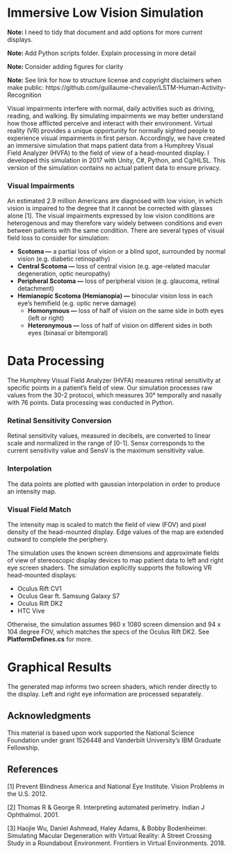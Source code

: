 # Immersive Low Vision Simulation
<p><b> Note: </b> I need to tidy that document and add options for more current displays.</p>
<p><b> Note: </b> Add Python scripts folder. Explain processing in more detail</p>
<p><b> Note: </b> Consider adding figures for clarity </p>
<p><b> Note: </b> See link for how to structure license and copyright disclaimers when make public: https://github.com/guillaume-chevalier/LSTM-Human-Activity-Recognition <p>


Visual impairments interfere with normal, daily activities such as driving, reading, and walking. By simulating impairments we may better understand how those afflicted perceive and interact with their environment. Virtual 
reality (VR) provides a unique opportunity for normally sighted people to experience visual impairments in first person. Accordingly, we have created an immersive simulation that maps patient data from a Humphrey Visual Field Analyzer (HVFA) to the field of view of a head-mounted display. I developed this simulation in 2017 with Unity, C#, Python, and Cg/HLSL. This version of the simulation contains no actual patient data to ensure privacy.

<h3>Visual Impairments</h3>
<p>An estimated 2.9 million Americans are diagnosed with low vision, in which vision is impaired to the degree that it cannot be corrected with glasses alone [1]. The visual impairments expressed by low vision conditions are heterogenous and may therefore vary widely between conditions and even between patients with the same condition. There are several types of visual field loss to consider for simulation:
</p>
<ul>
  <li> <b>Scotoma —</b> a partial loss of vision or a blind spot, surrounded by normal vision (e.g. diabetic retinopathy) </li>
  <li> <b>Central Scotoma —</b> loss of central vision (e.g. age-related macular degeneration, optic neuropathy) </li>
  <li> <b>Peripheral Scotoma —</b> loss of peripheral vision (e.g. glaucoma, retinal detachment)  </li>
  <li> <b>Hemianopic Scotoma (Hemianopia) —</b>  binocular vision loss in each eye’s hemifield (e.g. optic nerve damage) 
    <ul>
      <li> <b>Homonymous —</b> loss of half of vision on the same side in both eyes (left or right) </li>
      <li> <b>Heteronymous —</b> loss of half of vision on different sides in both eyes (binasal or bitemporal) </li>
    </ul>
  </li>
</ul>


<h1>Data Processing</h1>
The Humphrey Visual Field Analyzer (HVFA)  measures retinal sensitivity at specific points in a patient’s field of view. Our simulation processes raw values from the 30-2 protocol, which measures 30° temporally and nasally with 76 points. Data processing was conducted in Python. 


<h3>Retinal Sensitivity Conversion</h3>
Retinal sensitivity values, measured in decibels, are converted to linear scale and normalized in the range of [0-1]. Sensx corresponds to the current sensitivity value and SensV is the maximum sensitivity value. 

<h3>Interpolation</h3>
The data points are plotted with gaussian interpolation in order to produce an intensity map. 

<h3>Visual Field Match</h3>
<p> The intensity map is scaled to match the field of view (FOV) and pixel density of the head-mounted display. Edge values of the map are extended outward to complete the periphery. </p>

<p>The simulation uses the known screen dimensions and approximate fields of view of stereoscopic display devices to map patient data to left and right eye screen shaders. The simulation explicitly supports the following VR head-mounted displays:</p>
<ul>
  <li> Oculus Rift CV1
  <li> Oculus Gear ft. Samsung Galaxy S7
  <li> Oculus Rift DK2
  <li> HTC Vive
</ul>
<p> Otherwise, the simulation assumes 960 x 1080 screen dimension and 94 x 104 degree FOV, which matches the specs of the Oculus Rift DK2. See <b> PlatformDefines.cs</b> for more. </p>



<h1>Graphical Results</h1>
The generated map informs two screen shaders, which render directly to the display. Left and right eye information are processed separately. 




<h2>Acknowledgments</h2>
This material is based upon work supported the National Science Foundation under grant 1526448 and Vanderbilt University’s IBM Graduate Fellowship.


<h2>References</h2>

[1] Prevent Blindness America and National Eye Institute. Vision Problems in the U.S. 2012. 

[2] Thomas R & George R. Interpreting automated perimetry. Indian J Ophthalmol. 2001.

[3] Haojie Wu, Daniel Ashmead, Haley Adams, & Bobby Bodenheimer. Simulating Macular Degeneration with Virtual Reality: A Street Crossing Study in a Roundabout Environment. Frontiers in Virtual Environments. 2018.
